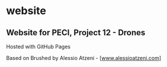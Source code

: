 # website
## Website for PECI, Project 12 - Drones

Hosted with GitHub Pages

Based on Brushed by Alessio Atzeni - [www.alessioatzeni.com]
